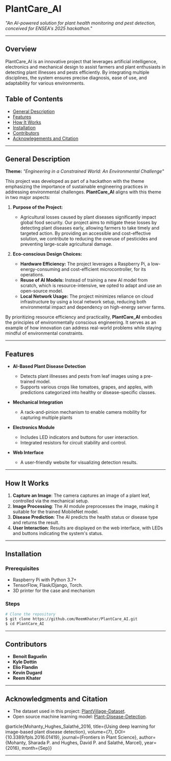 # PlantCare_AI

*"An AI-powered solution for plant health monitoring and pest detection, conceived for ENSEA's 2025 hackathon."*

--- 

## Overview
PlantCare_AI is an innovative project that leverages artificial intelligence, electronics and mechanical design to assist farmers and plant enthusiasts in detecting plant illnesses and pests efficiently. By integrating multiple disciplines, the system ensures precise diagnosis, ease of use, and adaptability for various environments.

## Table of Contents
- [General Description](#general-description)
- [Features](#features)
- [How It Works](#how-it-works)
- [Installation](#installation)
- [Contributors](#contributors)
- [Acknowlegements and Citation](#acknowlegements-and-citation)

---

## General Description

**Theme:** *"Engineering in a Constrained World: An Environmental Challenge"*

This project was developed as part of a hackathon with the theme emphasizing the importance of sustainable engineering practices in addressing environmental challenges. **PlantCare_AI** aligns with this theme in two major aspects:

1. **Purpose of the Project:**
   - Agricultural losses caused by plant diseases significantly impact global food security. Our project aims to mitigate these losses by detecting plant diseases early, allowing farmers to take timely and targeted action. By providing an accessible and cost-effective solution, we contribute to reducing the overuse of pesticides and preventing large-scale agricultural damage.

2. **Eco-conscious Design Choices:**
   - **Hardware Efficiency:** The project leverages a Raspberry Pi, a low-energy-consuming and cost-efficient microcontroller, for its operations.
   - **Reuse of AI Models:** Instead of training a new AI model from scratch, which is resource-intensive, we opted to adapt and use an open-source model.
   - **Local Network Usage:** The project minimizes reliance on cloud infrastructure by using a local network setup, reducing both environmental impact and dependency on high-energy server farms.

By prioritizing resource efficiency and practicality, **PlantCare_AI** embodies the principles of environmentally conscious engineering. It serves as an example of how innovation can address real-world problems while staying mindful of environmental constraints.

---

## Features
- **AI-Based Plant Disease Detection**
   - Detects plant illnesses and pests from leaf images using a pre-trained model.
   - Supports various crops like tomatoes, grapes, and apples, with predictions categorized into healthy or disease-specific classes.

- **Mechanical Integration**
   - A rack-and-pinion mechanism to enable camera mobility for capturing multiple plants

- **Electronics Module**
   - Includes LED indicators and buttons for user interaction.
   - Integrated resistors for circuit stability and control.

- **Web Interface**
   - A user-friendly website for visualizing detection results.
     
---

## How It Works
1. **Capture an Image**: The camera captures an image of a plant leaf, controlled via the mechanical setup.
2. **Image Processing**: The AI module preprocesses the image, making it suitable for the trained MobileNet model.
3. **Disease Prediction**: The AI predicts the health status or disease type and returns the result.
4. **User Interaction**: Results are displayed on the web interface, with LEDs and buttons indicating the system's status.

---

## Installation
### Prerequisites
- Raspberry Pi with Python 3.7+
- TensorFlow, Flask/Django, Torch. 
- 3D printer for the case and mechanism
### Steps
```bash
# Clone the repository
$ git clone https://github.com/ReemKhater/PlantCare_AI.git
$ cd PlantCare_AI
```

---

## Contributors
- **Benoit Baguelin** 
- **Kyle Dottin** 
- **Elio Flandin** 
- **Kevin Dugard** 
- **Reem Khater**

---

## Acknowledgments and Citation
- The dataset used in this project: [PlantVillage-Dataset](https://github.com/spMohanty/PlantVillage-Dataset.git).
- Open source machine learning model: [Plant-Disease-Detection](https://github.com/NouraAlgohary/Plant-Disease-Detection.git).

@article{Mohanty_Hughes_Salathé_2016,
title={Using deep learning for image-based plant disease detection},
volume={7},
DOI={10.3389/fpls.2016.01419},
journal={Frontiers in Plant Science},
author={Mohanty, Sharada P. and Hughes, David P. and Salathé, Marcel},
year={2016},
month={Sep}} 

--- 
